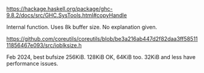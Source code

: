 https://hackage.haskell.org/package/ghc-9.8.2/docs/src/GHC.SysTools.html#copyHandle

Internal function. Uses 8k buffer size. No explanation given.

https://github.com/coreutils/coreutils/blob/be3a216ab447d2f82daa3ff5851111856467e093/src/ioblksize.h

Feb 2024, best bufsize 256KiB. 128KiB OK, 64KiB too. 32KiB and less have
performance issues.
